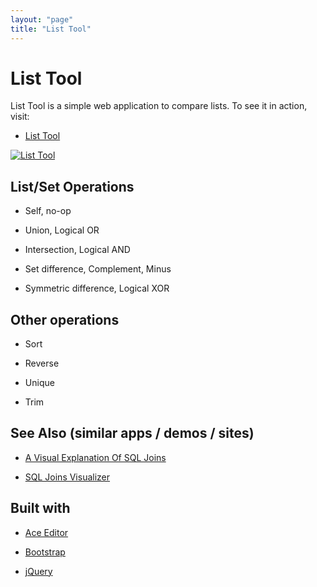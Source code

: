 ```yaml
---
layout: "page"
title: "List Tool"
---
```

# List Tool

List Tool is a simple web application to compare lists. To see it in
action, visit:

- [List Tool](https://projects.skratchdot.com/list-tool/)

[![List Tool][2]][1]

  [1]: https://projects.skratchdot.com/list-tool/index.html
  [2]: https://projects.skratchdot.com/list-tool/img/preview.jpg (List Tool)


## List/Set Operations

- Self, no-op

- Union, Logical OR

- Intersection, Logical AND

- Set difference, Complement, Minus

- Symmetric difference, Logical XOR


## Other operations

- Sort

- Reverse

- Unique

- Trim

## See Also (similar apps / demos / sites)

- [A Visual Explanation Of SQL Joins](http://blog.codinghorror.com/a-visual-explanation-of-sql-joins/)

- [SQL Joins Visualizer](https://github.com/le0pard/sql-joins-app)


## Built with

- [Ace Editor](https://github.com/ajaxorg/ace/)

- [Bootstrap](http://twitter.github.com/bootstrap/)

- [jQuery](http://jquery.com/)

